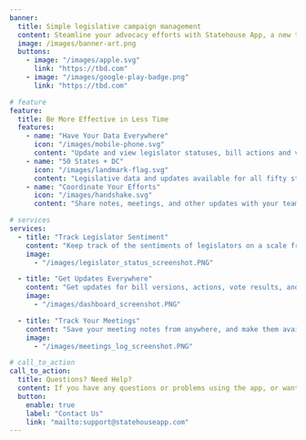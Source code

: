 ```yaml
---
banner:
  title: Simple legislative campaign management
  content: Steamline your advocacy efforts with Statehouse App, a new tool for legislative campaign management and collaboration.
  image: /images/banner-art.png
  buttons:
    - image: "/images/apple.svg"
      link: "https://tbd.com"
    - image: "/images/google-play-badge.png"
      link: "https://tbd.com"

# feature
feature:
  title: Be More Effective in Less Time
  features:
    - name: "Have Your Data Everywhere"
      icon: "/images/mobile-phone.svg"
      content: "Update and view legislator statuses, bill actions and votes, and other data wherever you are"
    - name: "50 States + DC"
      icon: "/images/landmark-flag.svg"
      content: "Legislative data and updates available for all fifty state legislatures plus Washington D.C."
    - name: "Coordinate Your Efforts"
      icon: "/images/handshake.svg"
      content: "Share notes, meetings, and other updates with your team members"

# services
services:
  - title: "Track Legislator Sentiment"
    content: "Keep track of the sentiments of legislators on a scale from Strong No to Strong Yes the minute after you meet with them."
    image:
      - "/images/legislator_status_screenshot.PNG"

  - title: "Get Updates Everywhere"
    content: "Get updates for bill versions, actions, vote results, and much more wherever you are. All 50 states and Washington DC data available."
    image:
      - "/images/dashboard_screenshot.PNG"

  - title: "Track Your Meetings"
    content: "Save your meeting notes from anywhere, and make them available to the team immediately."
    image:
      - "/images/meetings_log_screenshot.PNG"

# call_to_action
call_to_action:
  title: Questions? Need Help?
  content: If you have any questions or problems using the app, or want to delete your account, contact us at support@statehouseapp.com anytime for a quick reply. We're always looking for ways to improve the app, so feature ideas or bug reports are very welcome!
  button:
    enable: true
    label: "Contact Us"
    link: "mailto:support@statehouseapp.com"
---
```

